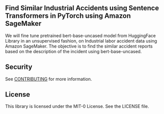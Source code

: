 ## Find Similar Industrial Accidents using Sentence Transformers in PyTorch using Amazon SageMaker
We will fine tune pretrained bert-base-uncased model from HuggingFace Library in an unsupervised fashion, on Industrial labor accident data using Amazon SageMaker. The objective is to find the similar accident reports based on the description of the incident using bert-base-uncased.

## Security

See [CONTRIBUTING](CONTRIBUTING.md#security-issue-notifications) for more information.

## License

This library is licensed under the MIT-0 License. See the LICENSE file.

